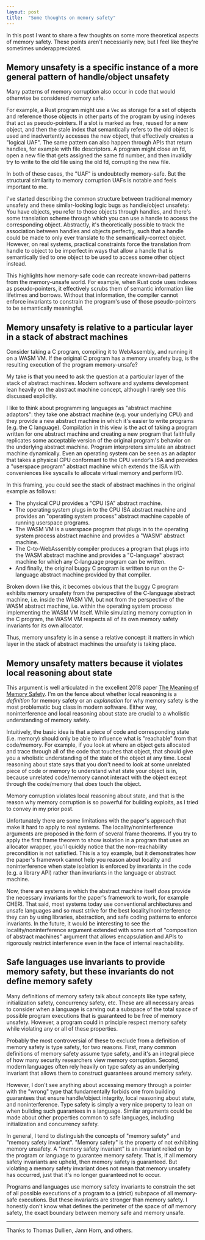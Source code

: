 ```yaml
---
layout: post
title:  "Some thoughts on memory safety"
---
```


In this post I want to share a few thoughts on some more theoretical aspects of memory safety. These points aren't necessarily new, but I feel like they're sometimes underappreciated.

## Memory unsafety is a specific instance of a more general pattern of handle/object unsafety

Many patterns of memory corruption also occur in code that would otherwise be considered memory safe.

For example, a Rust program might use a `Vec` as storage for a set of objects and reference those objects in other parts of the program by using indexes that act as pseudo-pointers. If a slot is marked as free, reused for a new object, and then the stale index that semantically refers to the old object is used and inadvertently accesses the new object, that effectively creates a "logical UAF". The same pattern can also happen through APIs that return handles, for example with file descriptors. A program might close an fd, open a new file that gets assigned the same fd number, and then invalidly try to write to the old file using the old fd, corrupting the new file.

In both of these cases, the "UAF" is undoubtedly memory-safe. But the structural similarity to memory corruption UAFs is notable and feels important to me.

I've started describing the common structure between traditional memory unsafety and these similar-looking logic bugs as handle/object unsafety: You have objects, you refer to those objects through handles, and there's some translation scheme through which you can use a handle to access the corresponding object. Abstractly, it's theoretically possible to track the association between handles and objects perfectly, such that a handle could be made to only ever translate to the semantically-correct object. However, on real systems, practical constraints force the translation from handle to object to be imperfect in ways that allow a handle that is semantically tied to one object to be used to access some other object instead.

This highlights how memory-safe code can recreate known-bad patterns from the memory-unsafe world. For example, when Rust code uses indexes as pseudo-pointers, it effectively scrubs them of semantic information like lifetimes and borrows. Without that information, the compiler cannot enforce invariants to constrain the program's use of those pseudo-pointers to be semantically meaningful.

## Memory unsafety is relative to a particular layer in a stack of abstract machines

Consider taking a C program, compiling it to WebAssembly, and running it on a WASM VM. If the original C program has a memory unsafety bug, is the resulting execution of the program memory-unsafe?

My take is that you need to ask the question at a particular layer of the stack of abstract machines. Modern software and systems development lean heavily on the abstract machine concept, although I rarely see this discussed explicitly.

I like to think about programming languages as "abstract machine adaptors": they take one abstract machine (e.g. your underlying CPU) and they provide a new abstract machine in which it's easier to write programs (e.g. the C language). Compilation in this view is the act of taking a program written for one abstract machine and creating a new program that faithfully replicates some acceptable version of the original program's behavior on the underlying abstract machine. Program interpreters simulate an abstract machine dynamically. Even an operating system can be seen as an adaptor that takes a physical CPU conformant to the CPU vendor's ISA and provides a "userspace program" abstract machine which extends the ISA with conveniences like syscalls to allocate virtual memory and perform I/O.

In this framing, you could see the stack of abstract machines in the original example as follows:
* The physical CPU provides a "CPU ISA" abstract machine.
* The operating system plugs in to the CPU ISA abstract machine and provides an "operating system process" abstract machine capable of running userspace programs.
* The WASM VM is a userspace program that plugs in to the operating system process abstract machine and provides a "WASM" abstract machine.
* The C-to-WebAssembly compiler produces a program that plugs into the WASM abstract machine and provides a "C-language" abstract machine for which any C-language program can be written.
* And finally, the original buggy C program is written to run on the C-language abstract machine provided by that compiler.

Broken down like this, it becomes obvious that the buggy C program exhibits memory unsafety from the perspective of the C-language abstract machine, i.e. inside the WASM VM, but not from the perspective of the WASM abstract machine, i.e. within the operating system process implementing the WASM VM itself. While simulating memory corruption in the C program, the WASM VM respects all of its own memory safety invariants for its own allocator.

Thus, memory unsafety is in a sense a relative concept: it matters in which layer in the stack of abstract machines the unsafety is taking place.

## Memory unsafety matters because it violates local reasoning about state

This argument is well articulated in the excellent 2018 paper [The Meaning of Memory Safety](https://arxiv.org/pdf/1705.07354). I'm on the fence about whether local reasoning is a _definition_ for memory safety or an _explanation_ for why memory safety is the most problematic bug class in modern software. Either way, noninterference and local reasoning about state are crucial to a wholistic understanding of memory safety.

Intuitively, the basic idea is that a piece of code and corresponding state (i.e. memory) should only be able to influence what is "reachable" from that code/memory. For example, if you look at where an object gets allocated and trace through all of the code that touches that object, that should give you a wholistic understanding of the state of the object at any time. Local reasoning about state says that you don't need to look at some unrelated piece of code or memory to understand what state your object is in, because unrelated code/memory cannot interact with the object except through the code/memory that _does_ touch the object.

Memory corruption violates local reasoning about state, and that is the reason why memory corruption is so powerful for building exploits, as I tried to convey in my prior post.

Unfortunately there are some limitations with the paper's approach that make it hard to apply to real systems. The locality/noninterference arguments are proposed in the form of several frame theorems. If you try to apply the first frame theorem to show isolation in a program that uses an allocator wrapper, you'll quickly notice that the non-reachability precondition is not satisfied. This is a toy example, but it demonstrates how the paper's framework cannot help you reason about locality and noninterference when state isolation is enforced by invariants in the code (e.g. a library API) rather than invariants in the language or abstract machine.

Now, there are systems in which the abstract machine itself _does_ provide the necessary invariants for the paper's framework to work, for example CHERI. That said, most systems today use conventional architectures and unsafe languages and so must strive for the best locality/noninterference they can by using libraries, abstraction, and safe coding patterns to enforce invariants. In the future, it would be interesting to see the locality/noninterference argument extended with some sort of "composition of abstract machines" argument that allows encapsulation and APIs to rigorously restrict interference even in the face of internal reachability.

## Safe languages use invariants to provide memory safety, but these invariants do not define memory safety

Many definitions of memory safety talk about concepts like type safety, initialization safety, concurrency safety, etc. These are all necessary areas to consider when a language is carving out a subspace of the total space of possible program executions that is guaranteed to be free of memory unsafety. However, a program could in principle respect memory safety while violating any or all of these properties.

Probably the most controversial of these to exclude from a definition of memory safety is type safety, for two reasons. First, many common definitions of memory safety assume type safety, and it's an integral piece of how many security researchers view memory corruption. Second, modern languages often rely heavily on type safety as an underlying invariant that allows them to construct guarantees around memory safety.

However, I don't see anything about accessing memory through a pointer with the "wrong" type that fundamentally forbids one from building guarantees that ensure handle/object integrity, local reasoning about state, and noninterference. Type safety is simply a very nice property to lean on when building such guarantees in a language. Similar arguments could be made about other properties common to safe languages, including initialization and concurrency safety.

In general, I tend to distinguish the concepts of "memory safety" and "memory safety invariant". "Memory safety" is the property of not exhibiting memory unsafety. A "memory safety invariant" is an invariant relied on by the program or language to guarantee memory safety. That is, if all memory safety invariants are upheld, then memory safety is guaranteed. But violating a memory safety invariant does not mean that memory unsafety has occurred, just that it's no longer guaranteed not to occur.

Programs and languages use memory safety invariants to constrain the set of all possible executions of a program to a (strict) subspace of all memory-safe executions. But these invariants are stronger than memory safety. I honestly don't know what defines the perimeter of the space of _all_ memory safety, the exact boundary between memory safe and memory unsafe.

---

Thanks to Thomas Dullien, Jann Horn, and others.
